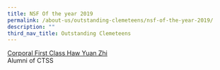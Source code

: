 ```yaml
---
title: NSF Of the year 2019
permalink: /about-us/outstanding-clemeteens/nsf-of-the-year-2019/
description: ""
third_nav_title: Outstanding Clemeteens
---
```

[Corporal First Class Haw Yuan Zhi](/files/Outstanding%20Clementeens/A10.pdf)  
Alumni of CTSS